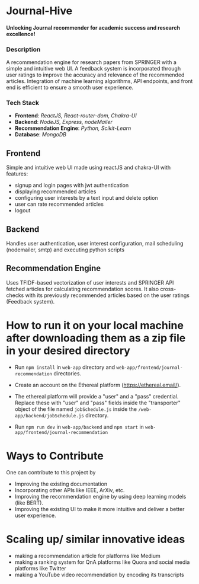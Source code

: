 # Journal-Hive

#### Unlocking Journal recommender for academic success and research excellence!

### Description

A recommendation engine for research papers from SPRINGER with a simple and intuitive web UI. A feedback system is incorporated through user ratings to improve the accuracy and relevance of the recommended articles. Integration of machine learning algorithms, API endpoints, and front end is efficient to ensure a smooth user experience.

### Tech Stack

- **Frontend**: _ReactJS, React-router-dom, Chakra-UI_
- **Backend**: _NodeJS, Express, nodeMailer_
- **Recommendation Engine**: _Python, Scikit-Learn_
- **Database**: _MongoDB_

## Frontend

Simple and intuitive web UI made using reactJS and chakra-UI with features:

- signup and login pages with jwt authentication
- displaying recommended articles
- configuring user interests by a text input and delete option
- user can rate recommended articles
- logout

## Backend

Handles user authentication, user interest configuration, mail scheduling (nodemailer, smtp) and executing python scripts

## Recommendation Engine

Uses TFIDF-based vectorization of user interests and SPRINGER API fetched articles for calculating recommendation scores.
It also cross-checks with its previously recommended articles based on the user ratings (Feedback system).

# How to run it on your local machine after downloading them as a zip file in your desired directory

- Run `npm install` in `web-app` directory and `web-app/frontend/journal-recommendation` directories.

- Create an account on the Ethereal platform (https://ethereal.email/).

- The ethereal platform will provide a "user" and a "pass" credential. Replace these with "user" and "pass" fields inside the "transporter" object of the file named `jobSchedule.js` inside the `/web-app/backend/jobSchedule.js` directory.

- Run `npm run dev` in `web-app/backend` and `npm start` in `web-app/frontend/journal-recommendation`

# Ways to Contribute

One can contribute to this project by

- Improving the existing documentation
- Incorporating other APIs like IEEE, ArXiv, etc.
- Improving the recommendation engine by using deep learning models (like BERT).
- Improving the existing UI to make it more intuitive and deliver a better user experience.

# Scaling up/ similar innovative ideas

- making a recommendation article for platforms like Medium
- making a ranking system for QnA platforms like Quora and social media platforms like Twitter
- making a YouTube video recommendation by encoding its transcripts
